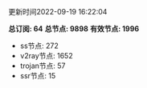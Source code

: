 更新时间2022-09-19 16:22:04

**总订阅: 64**
**总节点: 9898**
**有效节点: 1996**
- ss节点: 272
- v2ray节点: 1652
- trojan节点: 57
- ssr节点: 15
